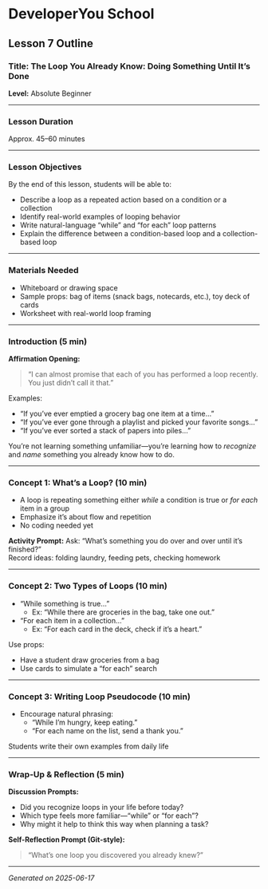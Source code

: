 # DeveloperYou School  
## Lesson 7 Outline  
### Title: The Loop You Already Know: Doing Something Until It’s Done  
**Level:** Absolute Beginner  

---

### Lesson Duration  
Approx. 45–60 minutes  

---

### Lesson Objectives  
By the end of this lesson, students will be able to:  
- Describe a loop as a repeated action based on a condition or a collection  
- Identify real-world examples of looping behavior  
- Write natural-language “while” and “for each” loop patterns  
- Explain the difference between a condition-based loop and a collection-based loop  

---

### Materials Needed  
- Whiteboard or drawing space  
- Sample props: bag of items (snack bags, notecards, etc.), toy deck of cards  
- Worksheet with real-world loop framing  

---

### Introduction (5 min)  

**Affirmation Opening:**  
> “I can almost promise that each of you has performed a loop recently. You just didn’t call it that.”  

Examples:  
- “If you’ve ever emptied a grocery bag one item at a time…”  
- “If you’ve ever gone through a playlist and picked your favorite songs…”  
- “If you’ve ever sorted a stack of papers into piles…”  

You’re not learning something unfamiliar—you’re learning how to *recognize* and *name* something you already know how to do.

---

### Concept 1: What’s a Loop? (10 min)  
- A loop is repeating something either *while* a condition is true or *for each* item in a group  
- Emphasize it’s about flow and repetition  
- No coding needed yet  

**Activity Prompt:** Ask: “What’s something you do over and over until it’s finished?”  
Record ideas: folding laundry, feeding pets, checking homework  

---

### Concept 2: Two Types of Loops (10 min)  
- “While something is true…”  
  - Ex: “While there are groceries in the bag, take one out.”  
- “For each item in a collection…”  
  - Ex: “For each card in the deck, check if it’s a heart.”  

Use props:  
- Have a student draw groceries from a bag  
- Use cards to simulate a “for each” search  

---

### Concept 3: Writing Loop Pseudocode (10 min)  
- Encourage natural phrasing:  
  - “While I’m hungry, keep eating.”  
  - “For each name on the list, send a thank you.”  

Students write their own examples from daily life  

---

### Wrap-Up & Reflection (5 min)  

**Discussion Prompts:**  
- Did you recognize loops in your life before today?  
- Which type feels more familiar—“while” or “for each”?  
- Why might it help to think this way when planning a task?  

**Self-Reflection Prompt (Git-style):**  
> “What’s one loop you discovered you already knew?”

---

*Generated on 2025-06-17*
